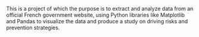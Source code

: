 This is a project of which the purpose is to extract and analyze data from an official French government website, using Python libraries like Matplotlib and Pandas to visualize the data and produce a study on driving risks and prevention strategies.